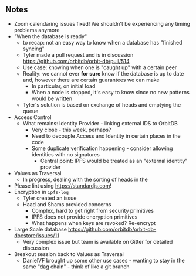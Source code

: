 ## Notes

* Zoom calendaring issues fixed! We shouldn't be experiencing any timing problems anymore
* "When the database is ready"
    * to recap: not an easy way to know when a database has "finished syncing"
    * Tyler made a pull request and is in discussion https://github.com/orbitdb/orbit-db/pull/514
    * Use case: knowing when one is "caught up" with a certain peer
    * Reality: we cannot ever **for sure** know if the database is up to date and, however there are certain guarantees we can make
        * In particular, on initial load
        * When a node is stopped, it's easy to know since no new patterns would be written
    * Tyler's solution is based on exchange of heads and emptying the queue
* Access Control
    * What remains: Identity Provider - linking external IDS to OrbitDB
        * Very close - this week, perhaps?
        * Need to decouple Access and Identity in certain places in the code
        * Some duplicate verification happening - consider allowing identities with no signatures
            * Central point: IPFS would be treated as an "external identity" provider
* Values as Traversal
    * In progress, dealing with the sorting of heads in the
* Please lint using https://standardjs.com!
* Encryption in `ipfs-log`
    * Tyler created an issue
    * Haad and Shams provided concerns
        * Complex, hard to get right from security primitives
        * IPFS does not provide encryption primitives
        * What happens when keys are revoked? Re-encrypt
* Large Scale database https://github.com/orbitdb/orbit-db-docstore/issues/11
    * Very complex issue but team is available on Gitter for detailed discussion
* Breakout session back to Values as Traversal
    * DanielVF brought up some other use cases - wanting to stay in the same "dag chain" - think of like a git branch

